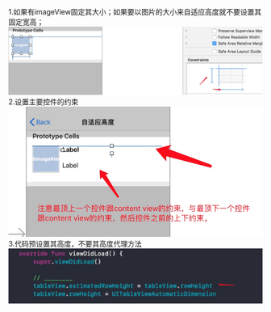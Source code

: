 1.如果有imageView固定其大小；如果要以图片的大小来自适应高度就不要设置其固定宽高；
![image](https://github.com/ZHShare/WeTableView/blob/master/WeTableView/1515215641366.jpg)
2.设置主要控件的约束
![image](https://github.com/ZHShare/WeTableView/blob/master/WeTableView/1515216361121.jpg)
3.代码预设置其高度，不要其高度代理方法
![image](https://github.com/ZHShare/WeTableView/blob/master/WeTableView/1515216391071.jpg)

